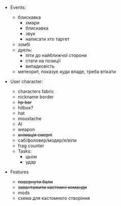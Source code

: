 - Events:
  - блискавка
    - хмари
    - блискавка
    - звук
    - написати хто таргет
  - зомбі
  - дуель:
    - піти до найближчої сторони
    - стати на позиції
    - випадковість
  - метеорит, показує куди впаде, треба втікати

- User character:
  - characters fabric
  - nickname border
  - ~~hp bar~~
  - hitbox?
  - hat
  - moustache
  - AI
  - weapon
  - ~~анімація смерті~~
  - саб/фоловер/модер/я/віпи
  - frag counter
  - Tasks:
    - цьом
    - удар

- Features
  - ~~повернути бали~~
  - ~~завантажити кастомні команди~~
  - mods
  - схема для кастомного створіння
